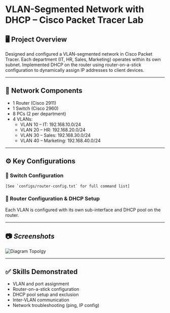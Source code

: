 # VLAN-Segmented Network with DHCP – Cisco Packet Tracer Lab

## 🖥️ Project Overview
Designed and configured a VLAN-segmented network in Cisco Packet Tracer. Each department (IT, HR, Sales, Marketing) operates within its own subnet. Implemented DHCP on the router using router-on-a-stick configuration to dynamically assign IP addresses to client devices.

---

## 🧱 Network Components
- 1 Router (Cisco 2911)
- 1 Switch (Cisco 2960)
- 8 PCs (2 per department)
- 4 VLANs:
  - VLAN 10 – IT: 192.168.10.0/24
  - VLAN 20 – HR: 192.168.20.0/24
  - VLAN 30 – Sales: 192.168.30.0/24
  - VLAN 40 – Marketing: 192.168.40.0/24

---

## ⚙️ Key Configurations

### 🔸 Switch Configuration
```
[See `configs/router-config.txt` for full command list]
```

### 🔸 Router Configuration & DHCP Setup
Each VLAN is configured with its own sub-interface and DHCP pool on the router.

---

## 📷 *Screenshots*

![Diagram Topolgy](./screenshots/topolgy.png)

---

## ✅ Skills Demonstrated
- VLAN and port assignment
- Router-on-a-stick configuration
- DHCP pool setup and exclusion
- Inter-VLAN communication
- Network troubleshooting (ping, IP config)


